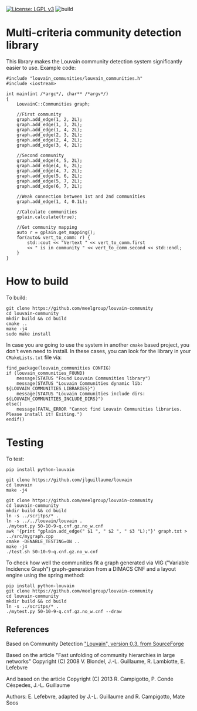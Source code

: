 [![License: LGPL v3](https://img.shields.io/badge/License-LGPL%20v3-blue.svg)](http://www.gnu.org/licenses/lgpl-3.0)
![build](https://github.com/msoos/cryptominisat/workflows/build/badge.svg)


# Multi-criteria community detection library

This library makes the Louvain community detection system significantly easier to use. Example code:

```
#include "louvain_communities/louvain_communities.h"
#include <iostream>

int main(int /*argc*/, char** /*argv*/)
{
    LouvainC::Communities graph;

    //First community
    graph.add_edge(1, 2, 2L);
    graph.add_edge(1, 3, 2L);
    graph.add_edge(1, 4, 2L);
    graph.add_edge(2, 3, 2L);
    graph.add_edge(2, 4, 2L);
    graph.add_edge(3, 4, 2L);

    //Second community
    graph.add_edge(4, 5, 2L);
    graph.add_edge(4, 6, 2L);
    graph.add_edge(4, 7, 2L);
    graph.add_edge(5, 6, 2L);
    graph.add_edge(5, 7, 2L);
    graph.add_edge(6, 7, 2L);

    //Weak connection between 1st and 2nd communities
    graph.add_edge(1, 4, 0.1L);

    //Calculate communities
    gplain.calculate(true);

    //Get community mapping
    auto r = gplain.get_mapping();
    for(auto& vert_to_comm: r) {
        std::cout << "Vertext " << vert_to_comm.first
        << " is in community " << vert_to_comm.second << std::endl;
    }
}

```

# How to build

To build:

```
git clone https://github.com/meelgroup/louvain-community
cd louvain-community
mkdir build && cd build
cmake ..
make -j4
sudo make install
```

In case you are going to use the system in another `cmake` based project, you don't even need to install. In these cases, you can look for the library in your `CMakeLists.txt` file via:

```
find_package(louvain_communities CONFIG)
if (louvain_communities_FOUND)
    message(STATUS "Found Louvain Communities library")
    message(STATUS "Louvain Communities dynamic lib: ${LOUVAIN_COMMUNITIES_LIBRARIES}")
    message(STATUS "Louvain Communities include dirs: ${LOUVAIN_COMMUNITIES_INCLUDE_DIRS}")
else()
    message(FATAL_ERROR "Cannot find Louvain Communities libraries. Please install it! Exiting.")
endif()

```

# Testing

To test:

```
pip install python-louvain

git clone https://github.com/jlguillaume/louvain
cd louvain
make -j4

git clone https://github.com/meelgroup/louvain-community
cd louvain-community
mkdir build && cd build
ln -s ../scritps/* .
ln -s ../../louvain/louvain .
./mytest.py 50-10-9-q.cnf.gz.no_w.cnf
awk '{print "gplain.add_edge(" $1 ", " $2 ", " $3 "L);"}' graph.txt > ../src/mygraph.cpp
cmake -DENABLE_TESTING=ON ..
make -j4
./test.sh 50-10-9-q.cnf.gz.no_w.cnf
```

To check how well the communities fit a graph generated via VIG ("Variable Incidence Graph") graph-generation from a DIMACS CNF and a layout engine using the spring method:

```
pip install python-louvain
git clone https://github.com/meelgroup/louvain-community
cd louvain-community
mkdir build && cd build
ln -s ../scritps/* .
./mytest.py 50-10-9-q.cnf.gz.no_w.cnf --draw
```


## References
Based on Community Detection ["Louvain", version 0.3, from SourceForge](https://sourceforge.net/projects/louvain/)

Based on the article "Fast unfolding of community hierarchies in large networks"
Copyright (C) 2008 V. Blondel, J.-L. Guillaume, R. Lambiotte, E. Lefebvre

And based on the article
Copyright (C) 2013 R. Campigotto, P. Conde Céspedes, J.-L. Guillaume

Authors: E. Lefebvre, adapted by J.-L. Guillaume and R. Campigotto, Mate Soos
